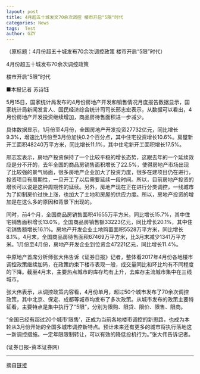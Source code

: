 ```yaml
---
layout: post
title: 4月超五十城发文70余次调控 楼市开启"5限"时代
categories: News
tags:  Test
author: GZY
---
```


（原标题：4月份超五十城发布70余次调控政策 楼市开启“5限”时代）

4月份超五十城发布70余次调控政策

楼市开启“5限”时代

■本报记者 苏诗钰

5月15日，国家统计局发布的4月份房地产开发和销售情况月度报告数据显示，国家统计局新闻发言人、国民经济综合统计司司长邢志宏表示，从数据可以看出，4月份房地产开发投资继续增加，商品房待售面积进一步减少。

具体数据显示，1月份至4月份，全国房地产开发投资27732亿元，同比增长9.3%，增速比1月份至3月份加快0.2个百分点，其中住宅投资增长10.6%。房屋新开工面积48240万平方米，同比增长11.1%，其中住宅新开工面积增长17.5%。

邢志宏表示，房地产投资保持了一个比较平稳的增长态势，这跟去年的一个延续效应是分不开的，去年全国的商品房销售面积增长了22.5%，使得房地产市场出现了比较强的景气局面，很多房地产企业加大了投资力度，很多在建项目仍在进行，投资项目有周期性，一旦开工了以后需要延续一段时间。所以，目前房地产投资的增长可以说是这种周期性的延续。另外，房地产现在正在进行分类调控，一线城市为了抑制房价过快上涨，也加大了土地和房屋的供应力度。所以，房地产投资的增加是在这么多的原因和背景下出现的。

同时，前4个月，全国商品房销售面积41655万平方米，同比增长15.7%，其中住宅销售面积增长13.0%。全国商品房销售额33223亿元，同比增长20.1%，其中住宅销售额增长16.1%。房地产开发企业土地购置面积5528万平方米，同比增长8.1%。4月末，全国商品房待售面积67469万平方米，比3月末减少1341万平方米。1月份至4月份，房地产开发企业到位资金47221亿元，同比增长11.4%。

中原地产首席分析师张大伟告诉《证券日报》记者，整体看2017年4月份各地楼市调控政策继续加码，在政策约束下楼市表现一般，成交量同比和环比均有不同程度的下降。截至4月末，主要热点城市的库存均有上升，去库存主流城市集中在三线城市。

张大伟表示，从调控政策内容看，4月份单月，超过50个城市发布了70余次调控政策，其中北京、保定、成都等城市均发布了多次政策。从城市发布的政策主要特征看，主要特点是集中执行了“5限”，分别为限购、限贷、限价、限售、限商。

“全国已经有超过20个城市‘限售’，正成为当前各地楼市调控的新思路，也成为本轮从3月份开始的全国多城市调控新特点。预计未来还有更多的城市将执行落地这一新调控措施。一定年限限制转让，可以有效的降低投机行为。”张大伟告诉记者。

(证券日报-资本证券网)

*****

摘自[链接](http://house.qq.com/a/20170516/033170.htm)